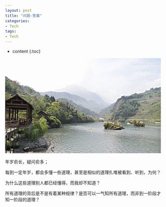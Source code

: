 ```yaml
---
layout: post
title: "问题-答案"
categories: 
- Tech
tags:
- Tech
---
```


* content
{:toc}

![未来](/css/pics/2017-book-list.jpg)

年岁俞长，疑问俞多；

每到一定年岁，都会多懂一些道理，甚至是相似的道理扎堆被看到、听到，为何？

为什么这些道理别人都已经懂得，而我却不知道？

所有道理的背后是不是有着某种规律？是否可以一气知所有道理，而非到一阶段才知一阶段的道理？


